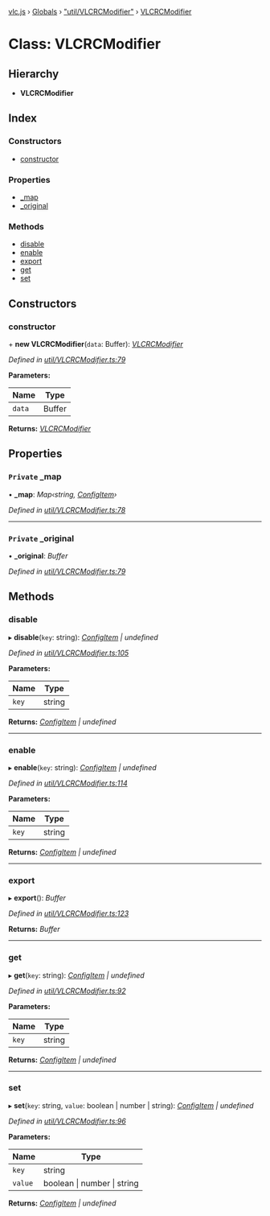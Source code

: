 [vlc.js](../README.md) › [Globals](../globals.md) › ["util/VLCRCModifier"](../modules/_util_vlcrcmodifier_.md) › [VLCRCModifier](_util_vlcrcmodifier_.vlcrcmodifier.md)

# Class: VLCRCModifier

## Hierarchy

* **VLCRCModifier**

## Index

### Constructors

* [constructor](_util_vlcrcmodifier_.vlcrcmodifier.md#constructor)

### Properties

* [_map](_util_vlcrcmodifier_.vlcrcmodifier.md#private-_map)
* [_original](_util_vlcrcmodifier_.vlcrcmodifier.md#private-_original)

### Methods

* [disable](_util_vlcrcmodifier_.vlcrcmodifier.md#disable)
* [enable](_util_vlcrcmodifier_.vlcrcmodifier.md#enable)
* [export](_util_vlcrcmodifier_.vlcrcmodifier.md#export)
* [get](_util_vlcrcmodifier_.vlcrcmodifier.md#get)
* [set](_util_vlcrcmodifier_.vlcrcmodifier.md#set)

## Constructors

###  constructor

\+ **new VLCRCModifier**(`data`: Buffer): *[VLCRCModifier](_util_vlcrcmodifier_.vlcrcmodifier.md)*

*Defined in [util/VLCRCModifier.ts:79](https://github.com/dylhack/vlc.js/blob/3931a7c/src/util/VLCRCModifier.ts#L79)*

**Parameters:**

Name | Type |
------ | ------ |
`data` | Buffer |

**Returns:** *[VLCRCModifier](_util_vlcrcmodifier_.vlcrcmodifier.md)*

## Properties

### `Private` _map

• **_map**: *Map‹string, [ConfigItem](../modules/_util_vlcrcmodifier_.md#configitem)›*

*Defined in [util/VLCRCModifier.ts:78](https://github.com/dylhack/vlc.js/blob/3931a7c/src/util/VLCRCModifier.ts#L78)*

___

### `Private` _original

• **_original**: *Buffer*

*Defined in [util/VLCRCModifier.ts:79](https://github.com/dylhack/vlc.js/blob/3931a7c/src/util/VLCRCModifier.ts#L79)*

## Methods

###  disable

▸ **disable**(`key`: string): *[ConfigItem](../modules/_util_vlcrcmodifier_.md#configitem) | undefined*

*Defined in [util/VLCRCModifier.ts:105](https://github.com/dylhack/vlc.js/blob/3931a7c/src/util/VLCRCModifier.ts#L105)*

**Parameters:**

Name | Type |
------ | ------ |
`key` | string |

**Returns:** *[ConfigItem](../modules/_util_vlcrcmodifier_.md#configitem) | undefined*

___

###  enable

▸ **enable**(`key`: string): *[ConfigItem](../modules/_util_vlcrcmodifier_.md#configitem) | undefined*

*Defined in [util/VLCRCModifier.ts:114](https://github.com/dylhack/vlc.js/blob/3931a7c/src/util/VLCRCModifier.ts#L114)*

**Parameters:**

Name | Type |
------ | ------ |
`key` | string |

**Returns:** *[ConfigItem](../modules/_util_vlcrcmodifier_.md#configitem) | undefined*

___

###  export

▸ **export**(): *Buffer*

*Defined in [util/VLCRCModifier.ts:123](https://github.com/dylhack/vlc.js/blob/3931a7c/src/util/VLCRCModifier.ts#L123)*

**Returns:** *Buffer*

___

###  get

▸ **get**(`key`: string): *[ConfigItem](../modules/_util_vlcrcmodifier_.md#configitem) | undefined*

*Defined in [util/VLCRCModifier.ts:92](https://github.com/dylhack/vlc.js/blob/3931a7c/src/util/VLCRCModifier.ts#L92)*

**Parameters:**

Name | Type |
------ | ------ |
`key` | string |

**Returns:** *[ConfigItem](../modules/_util_vlcrcmodifier_.md#configitem) | undefined*

___

###  set

▸ **set**(`key`: string, `value`: boolean | number | string): *[ConfigItem](../modules/_util_vlcrcmodifier_.md#configitem) | undefined*

*Defined in [util/VLCRCModifier.ts:96](https://github.com/dylhack/vlc.js/blob/3931a7c/src/util/VLCRCModifier.ts#L96)*

**Parameters:**

Name | Type |
------ | ------ |
`key` | string |
`value` | boolean &#124; number &#124; string |

**Returns:** *[ConfigItem](../modules/_util_vlcrcmodifier_.md#configitem) | undefined*
